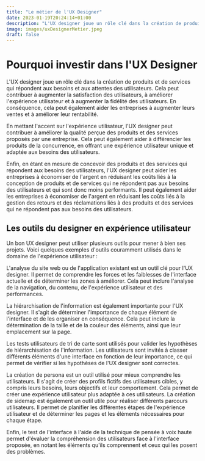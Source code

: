```yaml
---
title: "Le métier de l'UX Designer"
date: 2023-01-19T20:24:14+01:00
description: "L'UX designer joue un rôle clé dans la création de produits et de services qui répondent aux besoins et aux attentes des utilisateurs. Cela peut contribuer à augmenter la satisfaction des utilisateurs"
image: images/uxDesignerMetier.jpeg
draft: false
---
```


# Pourquoi investir dans l'UX Designer

L'UX designer joue un rôle clé dans la création de produits et de services qui répondent aux besoins et aux attentes des utilisateurs. Cela peut contribuer à augmenter la satisfaction des utilisateurs, à améliorer l'expérience utilisateur et à augmenter la fidélité des utilisateurs. En conséquence, cela peut également aider les entreprises à augmenter leurs ventes et à améliorer leur rentabilité.

En mettant l'accent sur l'expérience utilisateur, l'UX designer peut contribuer à améliorer la qualité perçue des produits et des services proposés par une entreprise. Cela peut également aider à différencier les produits de la concurrence, en offrant une expérience utilisateur unique et adaptée aux besoins des utilisateurs.

Enfin, en étant en mesure de concevoir des produits et des services qui répondent aux besoins des utilisateurs, l'UX designer peut aider les entreprises à économiser de l'argent en réduisant les coûts liés à la conception de produits et de services qui ne répondent pas aux besoins des utilisateurs et qui sont donc moins performants. Il peut également aider les entreprises à économiser de l'argent en réduisant les coûts liés à la gestion des retours et des réclamations liés à des produits et des services qui ne répondent pas aux besoins des utilisateurs.

## Les outils du designer en expérience utilisateur

Un bon UX designer peut utiliser plusieurs outils pour mener à bien ses projets. Voici quelques exemples d'outils couramment utilisés dans le domaine de l'expérience utilisateur :

<!-- - Analyse du site web / application existant
- Hiérarchisation de l'information
- Test utilisateur de tri de carte afin de valider des hyopthèse de hiérarchisation
- Création de persona afin de mieux comprendre qui sont les utilisateurs
- création de sidemap afin de réaliser différentes parcours utilisateurs.
- Test de l'interface avec une technique de pensée à voix haute.  -->

L'analyse du site web ou de l'application existant est un outil clé pour l'UX designer. Il permet de comprendre les forces et les faiblesses de l'interface actuelle et de déterminer les zones à améliorer. Cela peut inclure l'analyse de la navigation, du contenu, de l'expérience utilisateur et des performances.

La hiérarchisation de l'information est également importante pour l'UX designer. Il s'agit de déterminer l'importance de chaque élément de l'interface et de les organiser en conséquence. Cela peut inclure la détermination de la taille et de la couleur des éléments, ainsi que leur emplacement sur la page.

Les tests utilisateurs de tri de carte sont utilisés pour valider les hypothèses de hiérarchisation de l'information. Les utilisateurs sont invités à classer différents éléments d'une interface en fonction de leur importance, ce qui permet de vérifier si les hypothèses de l'UX designer sont correctes.

La création de persona est un outil utilisé pour mieux comprendre les utilisateurs. Il s'agit de créer des profils fictifs des utilisateurs cibles, y compris leurs besoins, leurs objectifs et leur comportement. Cela permet de créer une expérience utilisateur plus adaptée à ces utilisateurs. La création de sidemap est également un outil utile pour réaliser différents parcours utilisateurs. Il permet de planifier les différentes étapes de l'expérience utilisateur et de déterminer les pages et les éléments nécessaires pour chaque étape.

Enfin, le test de l'interface à l'aide de la technique de pensée à voix haute permet d'évaluer la compréhension des utilisateurs face à l'interface proposée, en notant les éléments qu'ils comprennent et ceux qui les posent des problèmes.

